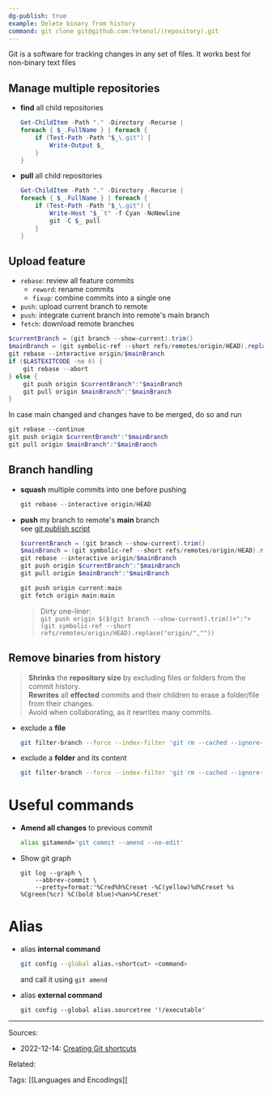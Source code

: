 ```yaml
---
dg-publish: true
example: Delete binary from history
command: git clone git@github.com:Yetenol/⟨repository⟩.git
---
```


Git is a software for tracking changes in any set of files.
It works best for non-binary text files

## Manage multiple repositories

- **find** all child repositories
    ```powershell
    Get-ChildItem -Path "." -Directory -Recurse | 
    foreach { $_.FullName } | foreach {
        if (Test-Path -Path "$_\.git") {
            Write-Output $_
        }
    }
    ```
- **pull** all child repositories
    ```powershell
    Get-ChildItem -Path "." -Directory -Recurse | 
    foreach { $_.FullName } | foreach {
        if (Test-Path -Path "$_\.git") {
            Write-Host "$_`t" -f Cyan -NoNewline
            git -C $_ pull
        }
    }
    ```

## Upload feature

- `rebase`: review all feature commits 
  - `reword`: rename commits
  - `fixup`: combine commits into a single one
- `push`: upload current branch to remote
- `push`: integrate current branch into remote's main branch
- `fetch`: download remote branches
```powershell
$currentBranch = (git branch --show-current).trim()
$mainBranch = (git symbolic-ref --short refs/remotes/origin/HEAD).replace("origin/","").trim()
git rebase --interactive origin/$mainBranch
if ($LASTEXITCODE -ne 0) {
    git rebase --abort
} else {
    git push origin $currentBranch":"$mainBranch
    git pull origin $mainBranch":"$mainBranch
}
```
In case main changed and changes have to be merged, do so and run
```powershell
git rebase --continue
git push origin $currentBranch":"$mainBranch
git pull origin $mainBranch":"$mainBranch
```

## Branch handling

- **squash** multiple commits into one before pushing
    ```powershell
    git rebase --interactive origin/HEAD
    ```
    
- **push** my branch to remote's **main** branch    
    see [git publish script](https://github.com/Yetenol/alias/blob/main/git-publish.ps1)
    ```powershell
    $currentBranch = (git branch --show-current).trim()
    $mainBranch = (git symbolic-ref --short refs/remotes/origin/HEAD).replace("origin/","").trim()
    git rebase --interactive origin/$mainBranch
    git push origin $currentBranch":"$mainBranch
    git pull origin $mainBranch":"$mainBranch
    ```
    ```powershell
    git push origin current:main
    git fetch origin main:main
    ```
    > Dirty one-liner:  
    > `git push origin $($(git branch --show-current).trim()+":"+(git symbolic-ref --short refs/remotes/origin/HEAD).replace("origin/",""))`


## Remove binaries from history
> **Shrinks** the **repository size** by excluding files or folders from the commit history.  
> **Rewrites** all **effected** commits and their children to erase a folder/file from their changes.  
> Avoid when collaborating, as it rewrites many commits.  
- exclude a **file**
    ```bash
    git filter-branch --force --index-filter 'git rm --cached --ignore-unmatch \"PATH/TO_ITEM\"' --prune-empty --tag-name-filter cat -- --all
    ```
- exclude a **folder** and its content
    ```bash
    git filter-branch --force --index-filter 'git rm --cached --ignore-unmatch -r \"PATH/TO_ITEM\"' --prune-empty --tag-name-filter cat -- --all
    ```

# Useful commands

- **Amend all changes** to previous commit
	```bash
	alias gitamend='git commit --amend --no-edit'
	``` 

- Show git graph  
    ```
    git log --graph \
    	--abbrev-commit \
    	--pretty=format:'%Cred%h%Creset -%C(yellow)%d%Creset %s %Cgreen(%cr) %C(bold blue)<%an>%Creset'
    ```


# Alias

- alias **internal command**  
	```bash
	git config --global alias.<shortcut> <command>
	```
	and call it using `git amend`

- alias **external command**    
	```shell
	git config --global alias.sourcetree '!/executable'
	```


---
Sources:
- 2022-12-14: [Creating Git shortcuts](https://blog.frankel.ch/creating-git-shortcuts/)

Related:

Tags:
[[Languages and Encodings]]